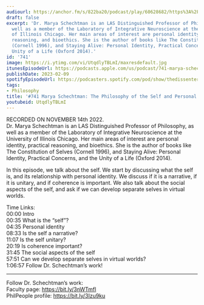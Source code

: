 ```yaml
---
audiourl: https://anchor.fm/s/822ba20/podcast/play/60628682/https%3A%2F%2Fd3ctxlq1ktw2nl.cloudfront.net%2Fstaging%2F2022-10-14%2Fb7b0128c-067e-633b-2c32-36ca20c83213.m4a
draft: false
excerpt: 'Dr. Marya Schechtman is an LAS Distinguished Professor of Philosophy, as
  well as a member of the Laboratory of Integrative Neuroscience at the University
  of Illinois Chicago. Her main areas of interest are personal identity, practical
  reasoning, and bioethics. She is the author of books like The Constitution of Selves
  (Cornell 1996), and Staying Alive: Personal Identity, Practical Concerns, and the
  Unity of a Life (Oxford 2014).'
id: '741'
image: https://i.ytimg.com/vi/UtqdlyTBLmI/maxresdefault.jpg
itunesEpisodeUrl: https://podcasts.apple.com/us/podcast/741-marya-schechtman-the-philosophy-of-the/id1451347236?i=1000598932685&uo=4
publishDate: 2023-02-09
spotifyEpisodeUrl: https://podcasters.spotify.com/pod/show/thedissenter/episodes/741-Marya-Schechtman-The-Philosophy-of-the-Self-and-Personal-Identity-e1qoo8a
tags:
- Philosophy
title: '#741 Marya Schechtman: The Philosophy of the Self and Personal Identity'
youtubeid: UtqdlyTBLmI
---
```

<div class="timelinks">

RECORDED ON NOVEMBER 14th 2022.  
Dr. Marya Schechtman is an LAS Distinguished Professor of Philosophy, as well as a member of the Laboratory of Integrative Neuroscience at the University of Illinois Chicago. Her main areas of interest are personal identity, practical reasoning, and bioethics. She is the author of books like The Constitution of Selves (Cornell 1996), and Staying Alive: Personal Identity, Practical Concerns, and the Unity of a Life (Oxford 2014).

In this episode, we talk about the self. We start by discussing what the self is, and its relationship with personal identity. We discuss if it is a narrative, if it is unitary, and if coherence is important. We also talk about the social aspects of the self, and ask if we can develop separate selves in virtual worlds.

Time Links:  
<time>00:00</time> Intro  
<time>00:35</time> What is the “self”?  
<time>04:35</time> Personal identity  
<time>08:33</time> Is the self a narrative?  
<time>11:07</time> Is the self unitary?  
<time>20:19</time> Is coherence important?  
<time>31:45</time> The social aspects of the self  
<time>57:51</time> Can we develop separate selves in virtual worlds?  
<time>1:06:57</time> Follow Dr. Schechtman’s work!

---

Follow Dr. Schechtman’s work:  
Faculty page: https://bit.ly/3nWTmfl  
PhilPeople profile: https://bit.ly/3Izu9ku
</div>

